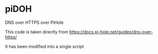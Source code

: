 # piDOH
DNS over HTTPS over PiHole

This code is taken directly from https://docs.pi-hole.net/guides/dns-over-https/

It has been modified into a single script
